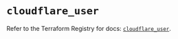 # `cloudflare_user`

Refer to the Terraform Registry for docs: [`cloudflare_user`](https://registry.terraform.io/providers/cloudflare/cloudflare/5.5.0/docs/resources/user).
